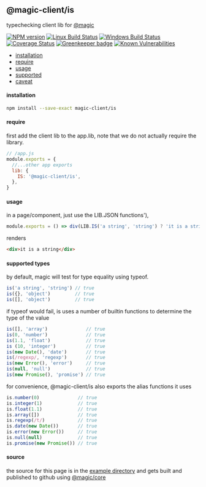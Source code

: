 ## @magic-client/is

typechecking client lib for
[@magic](https://magic.github.io/core)

[![NPM version][npm-image]][npm-url]
[![Linux Build Status][travis-image]][travis-url]
[![Windows Build Status][appveyor-image]][appveyor-url]
[![Coverage Status][coveralls-image]][coveralls-url]
[![Greenkeeper badge][greenkeeper-image]][greenkeeper-url]
[![Known Vulnerabilities][snyk-image]][snyk-url]

[npm-image]: https://img.shields.io/npm/v/@magic-client/is.svg
[npm-url]: https://www.npmjs.com/package/@magic-client/is
[travis-image]: https://api.travis-ci.org/magic-client/is.svg?branch=master
[travis-url]: https://travis-ci.org/magic-client/is
[appveyor-image]: https://img.shields.io/appveyor/ci/jaeh/is/master.svg
[appveyor-url]: https://ci.appveyor.com/project/jaeh/core/branch/master
[coveralls-image]: https://coveralls.io/repos/github/magic-client/is/badge.svg
[coveralls-url]: https://coveralls.io/github/magic-client/is
[greenkeeper-image]: https://badges.greenkeeper.io/magic-client/is.svg
[greenkeeper-url]: https://badges.greenkeeper.io/magic-client/is.svg
[snyk-image]: https://snyk.io/test/github/magic-client/is/badge.svg
[snyk-url]: https://snyk.io/test/github/magic-client/is

* [installation](#install)
* [require](#require)
* [usage](#usage)
* [supported](#types)
* [caveat](#source)


#### <a name="install"></a>installation
```bash
npm install --save-exact magic-client/is
```

#### <a name="require"></a>require
first add the client lib to the app.lib, note that we do not actually require the library.

```javascript
// /app.js
module.exports = {
  //...other app exports
  lib: {
    IS: '@magic-client/is',
  },
}
```

#### <a name="usage"></a>usage
in a page/component, just use the LIB.JSON functions'),
```javascript
module.exports = () => div(LIB.IS('a string', 'string') ? 'it is a string' : 'it is not a string')
```
renders
```html
<div>it is a string</div>
```

#### <a name="types"></a>supported types
by default, magic will test for type equality using typeof.
```javascript
is('a string', 'string') // true
is({}, 'object')         // true
is([], 'object')         // true
```

if typeof would fail, is uses a number of builtin functions to determine the type of the value
```javascript
is([], 'array')              // true
is(0, 'number')              // true
is(1.1, 'float')             // true
is (10, 'integer')           // true
is(new Date(), 'date')       // true
is(/regexp/, 'regexp')       // true
is(new Error(), 'error')     // true
is(null, 'null')             // true
is(new Promise(), 'promise') // true
```

for convenience, @magic-client/is also exports the alias functions it uses
```javascript
is.number(0)              // true
is.integer(1)             // true
is.float(1.1)             // true
is.array([])              // true
is.regexp(/t/)            // true
is.date(new Date())       // true
is.error(new Error())     // true
is.null(null)             // true
is.promise(new Promise()) // true
```

#### <a name="source"></a>source
the source for this page is in the
[example directory](https://github.com/magic-client/is/tree/master/example)
and gets built and published to github using
[@magic/core](https://github.com/magic/core)
